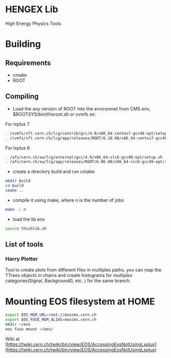 # HENGEX Lib

High Energy Physics Tools 

# Building 
## Requirements
* cmake 
* ROOT

## Compiling
* Load the any version of ROOT into the environmet from CMS env, $ROOTSYS/bin/thisroot.sh or cvmfs ex:

For lxplus 7
``` sh
. /cvmfs/sft.cern.ch/lcg/contrib/gcc/4.8/x86_64-centos7-gcc48-opt/setup.sh
. /cvmfs/sft.cern.ch/lcg/app/releases/ROOT/6.10.08/x86_64-centos7-gcc48-opt/root/bin/thisroot.sh
```
For lxplus 6
``` sh
. /afs/cern.ch/sw/lcg/external/gcc/4.9/x86_64-slc6-gcc49-opt/setup.sh
. /afs/cern.ch/sw/lcg/app/releases/ROOT/6.06.08/x86_64-slc6-gcc49-opt/root/bin/thisroot.sh
```
* create a directory build and run cmake:
``` sh
mkdir build
cd build
cmake ..
```
* compile it using make, where n is the number of jobs
``` sh
make -j n
```
* load the lib env 
``` sh
source thishlib.sh
```

## List of tools

### Harry Plotter
Tool to create plots from different files in multiples paths,
you can map the TTrees objects in chains and create histograms for multiples categories(Signal, Background0, etc..)
for the same branch.

# Mounting EOS filesystem at HOME
``` sh
export EOS_MGM_URL=root://eoscms.cern.ch
export EOS_FUSE_MGM_ALIAS=eoscms.cern.ch
mkdir ~/eos
eos fuse mount ~/eos/

```
Wiki at [https://twiki.cern.ch/twiki/bin/view/EOS/AccessingEosNotUsingLxplus](https://twiki.cern.ch/twiki/bin/view/EOS/AccessingEosNotUsingLxplus)
